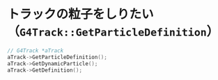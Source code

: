 # トラックの粒子をしりたい（``G4Track::GetParticleDefinition``）

```cpp
// G4Track *aTrack
aTrack->GetParticleDefinition();
aTrack->GetDynamicParticle();
aTrack->GetDefinition();
```
